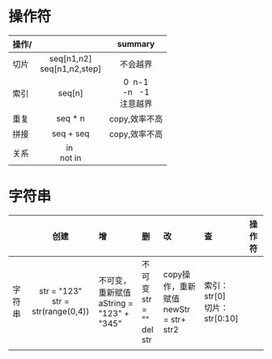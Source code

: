 # 操作符

| 操作/    |                                   | summary                                  |
|:-------|:---------------------------------:|:----------------------------------------:|
| 切片<br> | seq[n1,n2]<br>seq[n1,n2,step]<br> | 不会越界                                     |
| 索引     | seq[n]                            | 0&nbsp; n-1<br>-n&nbsp; &nbsp;-1<br>注意越界 |
| 重复     | seq * n                           | copy,效率不高<br>                            |
| 拼接     | seq + seq                         | copy,效率不高                                |
| 关系     | in&nbsp;<br>not in<br>            |                                          |  

# 字符串

|     | 创建                                   | 增                                   | 删                          | 改                                 | 查                         | 操作符 |
|:----|:------------------------------------:|:------------------------------------|:---------------------------|:----------------------------------|:--------------------------|:----|
| 字符串 | str = "123"<br>str = str(range(0,4)) | 不可变，重新赋值<br>aString = "123" + "345" | 不可变<br>str = ""<br>del str | copy操作，重新赋值<br>newStr = str+ str2 | 索引：str[0]<br>切片：str[0:10] |     |
|     |                                      |                                     |                            |                                   |                           |     |  